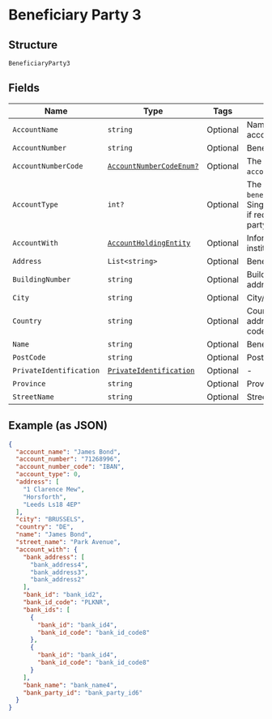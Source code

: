 
# Beneficiary Party 3

## Structure

`BeneficiaryParty3`

## Fields

| Name | Type | Tags | Description |
|  --- | --- | --- | --- |
| `AccountName` | `string` | Optional | Name of beneficiary as given with account |
| `AccountNumber` | `string` | Optional | Beneficiary account number |
| `AccountNumberCode` | [`AccountNumberCodeEnum?`](../../doc/models/account-number-code-enum.md) | Optional | The type of identification given at `account_number` attribute |
| `AccountType` | `int?` | Optional | The type of the account given with `beneficiary_party.account_number`. Single digit number. Only required if requested by the beneficiary party. Defaults to 0. |
| `AccountWith` | [`AccountHoldingEntity`](../../doc/models/account-holding-entity.md) | Optional | Information about the financial institution servicing the account. |
| `Address` | `List<string>` | Optional | Beneficiary address |
| `BuildingNumber` | `string` | Optional | Building number of the Debtor address |
| `City` | `string` | Optional | City/Town of the Debtor address |
| `Country` | `string` | Optional | Country of the beneficiary address, ISO 3166 format country code |
| `Name` | `string` | Optional | Beneficiary name |
| `PostCode` | `string` | Optional | Post code of the Debtor address |
| `PrivateIdentification` | [`PrivateIdentification`](../../doc/models/private-identification.md) | Optional | - |
| `Province` | `string` | Optional | Province of the Debtor address |
| `StreetName` | `string` | Optional | Street name of the Debtor address |

## Example (as JSON)

```json
{
  "account_name": "James Bond",
  "account_number": "71268996",
  "account_number_code": "IBAN",
  "account_type": 0,
  "address": [
    "1 Clarence Mew",
    "Horsforth",
    "Leeds Ls18 4EP"
  ],
  "city": "BRUSSELS",
  "country": "DE",
  "name": "James Bond",
  "street_name": "Park Avenue",
  "account_with": {
    "bank_address": [
      "bank_address4",
      "bank_address3",
      "bank_address2"
    ],
    "bank_id": "bank_id2",
    "bank_id_code": "PLKNR",
    "bank_ids": [
      {
        "bank_id": "bank_id4",
        "bank_id_code": "bank_id_code8"
      },
      {
        "bank_id": "bank_id4",
        "bank_id_code": "bank_id_code8"
      }
    ],
    "bank_name": "bank_name4",
    "bank_party_id": "bank_party_id6"
  }
}
```

